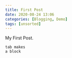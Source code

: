 ```yaml
---
title: First Post
date: 2020-08-24 13:06
categories: [Blogging, Demo]
tags: [unsorted]
---
```


My First Post.

    tab makes
    a block